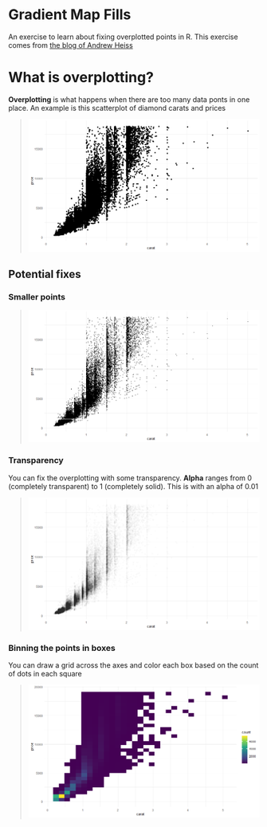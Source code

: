 # Gradient Map Fills

An exercise to learn about fixing overplotted points in R. This exercise comes from [the blog of Andrew Heiss](https://www.andrewheiss.com/blog/2023/07/28/gradient-map-fills-r-sf/index.html)

# What is overplotting?

**Overplotting** is what happens when there are too many data ponts in one place. An example is this scatterplot of diamond carats and prices

> ![Overplotted scatterplot](img/fig0.png)

## Potential fixes

### Smaller points

> ![smaller points](img/fig1.png)

### Transparency

You can fix the overplotting with some transparency. **Alpha** ranges from 0 (completely transparent) to 1 (completely solid). This is with an alpha of 0.01

> ![smaller points](img/fig2.png)

### Binning the points in boxes

You can draw a grid across the axes and color each box based on the count of dots in each square

> ![binned points](img/fig3.png)

